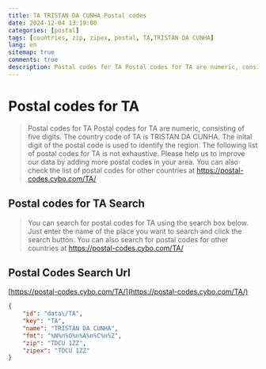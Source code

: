 ```yaml
---
title: TA TRISTAN DA CUNHA Postal codes 
date: 2024-12-04 13:19:00
categories: [postal]
tags: [countries, zip, zipex, postal, TA,TRISTAN DA CUNHA]
lang: en
sitemap: true
comments: true
description: Postal codes for TA Postal codes for TA are numeric, consisting of five digits. The country code of TA is TRISTAN DA CUNHA. The inital digit of the postal code is used to identify the region. The following list of postal codes for TA is not exhaustive. Please help us to improve our data by adding more postal codes in your area. You can also check the list of postal codes for other countries at https://postal-codes.cybo.com/TA/
---
```


# Postal codes for TA
> Postal codes for TA Postal codes for TA are numeric, consisting of five digits. The country code of TA is TRISTAN DA CUNHA. The inital digit of the postal code is used to identify the region. The following list of postal codes for TA is not exhaustive. Please help us to improve our data by adding more postal codes in your area. You can also check the list of postal codes for other countries at https://postal-codes.cybo.com/TA/

## Postal codes for TA Search 
> You can search for postal codes for TA using the search box below. Just enter the name of the place you want to search and click the search button. You can also search for postal codes for other countries at https://postal-codes.cybo.com/TA/

## Postal Codes Search Url

[https://postal-codes.cybo.com/TA/](https://postal-codes.cybo.com/TA/)
```json
{
    "id": "data\/TA",
    "key": "TA",
    "name": "TRISTAN DA CUNHA",
    "fmt": "%N%n%O%n%A%n%C%n%Z",
    "zip": "TDCU 1ZZ",
    "zipex": "TDCU 1ZZ"
}
```
